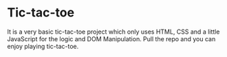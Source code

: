 # Tic-tac-toe

It is a very basic tic-tac-toe project which only uses HTML, CSS and a little JavaScript for the logic and DOM Manipulation. Pull the repo and you can enjoy playing tic-tac-toe.
